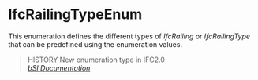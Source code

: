 IfcRailingTypeEnum
==================
This enumeration defines the different types of _IfcRailing_ or
_IfcRailingType_ that can be predefined using the enumeration values.  
> HISTORY New enumeration type in IFC2.0  
[ _bSI
Documentation_](https://standards.buildingsmart.org/IFC/DEV/IFC4_2/FINAL/HTML/schema/ifcsharedbldgelements/lexical/ifcrailingtypeenum.htm)


